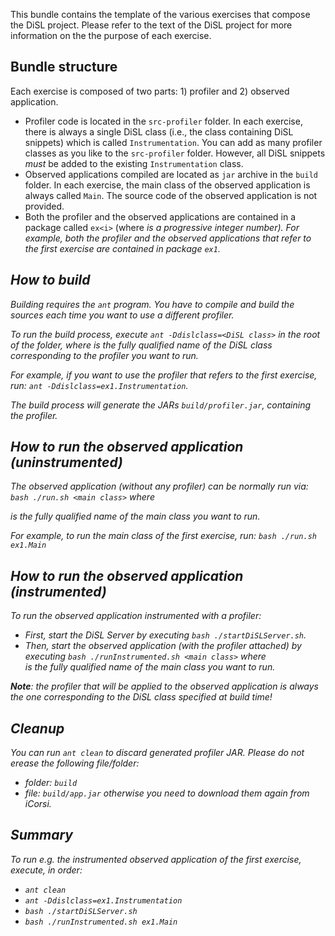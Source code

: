 This bundle contains the template of the various exercises that compose the DiSL project.
Please refer to the text of the DiSL project for more information on the the purpose of each exercise.

## Bundle structure
Each exercise is composed of two parts: 1) profiler and 2) observed application.
- Profiler code is located in the `src-profiler` folder. In each exercise, there is always a single DiSL class (i.e., the class containing DiSL snippets) which is called `Instrumentation`. You can add as many profiler classes as you like to the `src-profiler` folder. However, all DiSL snippets *must* be added to the existing `Instrumentation` class.
- Observed applications compiled are located as `jar` archive in the `build` folder. In each exercise, the main class of the observed application is always called `Main`. The source code of the observed application is not provided.
- Both the profiler and the observed applications are contained in a package called `ex<i>` (where <i> is a progressive integer number). For example, both the profiler and the observed applications that refer to the first exercise are contained in package `ex1`.

## How to build
Building requires the `ant` program.
You have to compile and build the sources each time you want to use a different profiler.

To run the build process, execute
`ant -Ddislclass=<DiSL class>`
in the root of the folder, where *<DiSL class>* is the fully qualified name of the DiSL class corresponding to the profiler you want to run.

For example, if you want to use the profiler that refers to the first exercise, run:
`ant -Ddislclass=ex1.Instrumentation`.

The build process will generate the JARs  `build/profiler.jar`, containing the profiler.


## How to run the observed application (uninstrumented)
The observed application (without any profiler) can be normally run via:
`bash ./run.sh <main class>`
where *<main class>* is the fully qualified name of the main class you want to run.

For example, to run the main class of the first exercise, run:
`bash ./run.sh ex1.Main`


## How to run the observed application (instrumented)
To run the observed application instrumented with a profiler:

- *First*, start the DiSL Server by executing `bash ./startDiSLServer.sh`.
- *Then*, start the observed application (with the profiler attached) by executing `bash ./runInstrumented.sh <main class>`
where *<main class>* is the fully qualified name of the main class you want to run.

**Note**: the profiler that will be applied to the observed application is *always* the one corresponding to the DiSL class specified at build time!


## Cleanup
You can run `ant clean` to discard generated profiler JAR.
Please do not erease the following file/folder:
- folder: `build`
- file: `build/app.jar`
otherwise you need to download them again from iCorsi.


## Summary
To run e.g. the instrumented observed application of the first exercise, execute, in order:

- `ant clean`
- `ant -Ddislclass=ex1.Instrumentation`
- `bash ./startDiSLServer.sh`
- `bash ./runInstrumented.sh ex1.Main`
